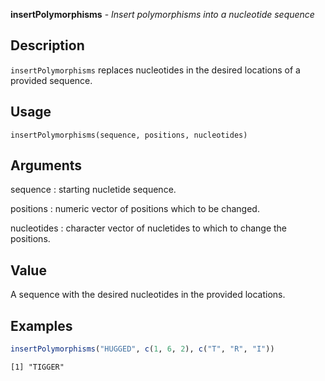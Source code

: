 **insertPolymorphisms** - *Insert polymorphisms into a nucleotide sequence*

Description
--------------------

`insertPolymorphisms` replaces nucleotides in the desired locations of a
provided sequence.


Usage
--------------------
```
insertPolymorphisms(sequence, positions, nucleotides)
```

Arguments
-------------------

sequence
:   starting nucletide sequence.

positions
:   numeric vector of positions which to be changed.

nucleotides
:   character vector of nucletides to which to change the
positions.




Value
-------------------

A sequence with the desired nucleotides in the provided locations.



Examples
-------------------

```R
insertPolymorphisms("HUGGED", c(1, 6, 2), c("T", "R", "I"))

```


```
[1] "TIGGER"

```








